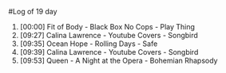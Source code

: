 #Log of 19 day

1. [00:00] Fit of Body - Black Box No Cops - Play Thing
1. [09:27] Calina Lawrence - Youtube Covers - Songbird
1. [09:35] Ocean Hope - Rolling Days - Safe
1. [09:39] Calina Lawrence - Youtube Covers - Songbird
1. [09:53] Queen - A Night at the Opera - Bohemian Rhapsody
